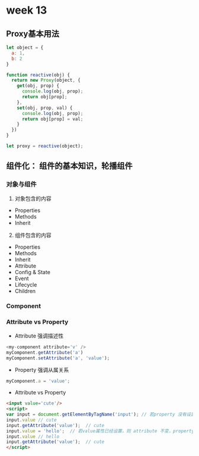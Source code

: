# week 13
## Proxy基本用法

```javascript
let object = {
  a: 1,
  b: 2
}

function reactive(obj) {
  return new Proxy(object, {
    get(obj, prop) {
      console.log(obj, prop);
      return obj[prop];
    },
    set(obj, prop, val) {
      console.log(obj, prop);
      return obj[prop] = val;
    }
  })
}

let proxy = reactive(object);
```

## 组件化： 组件的基本知识，轮播组件
### 对象与组件
1. 对象包含的内容
* Properties
* Methods
* Inherit
2. 组件包含的内容
* Properties
* Methods
* Inherit
* Attribute
* Config & State
* Event
* Lifecycle
* Children

### Component
### Attribute vs Property
* Attribute 强调描述性
```javascript
<my-component attribute='v' />
myComponent.getAttribute('a')
myComponent.setAttribute('a', 'value');
```

* Property 强调从属关系
```javascript
myComponent.a = 'value';
```

* Attribute vs Property
```html
<input value='cute'/>
<script>
var input = document.getElementByTagName('input'); // 若property 没有设置，则结果是attribute
input.value // cute
input.getAttribute('value');  // cute
input.value = 'hello';  // 若value属性已经设置，则 attribute 不变，property 变化，元素上实际的效果是 property 优先
input.value // hello
input.getAttribute('value');  // cute  
</script>
```